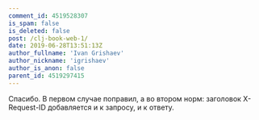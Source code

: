 ```yaml
---
comment_id: 4519528307
is_spam: false
is_deleted: false
post: /clj-book-web-1/
date: 2019-06-28T13:51:13Z
author_fullname: 'Ivan Grishaev'
author_nickname: 'igrishaev'
author_is_anon: false
parent_id: 4519297415
---
```


<p>Спасибо. В первом случае поправил, а во втором норм: заголовок X-Request-ID добавляется и к запросу, и к ответу.</p>
